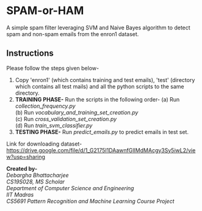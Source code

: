 # SPAM-or-HAM
A simple spam filter leveraging SVM and Naive Bayes algorithm to detect spam and non-spam emails from the enron1 dataset.

## Instructions

Please follow the steps given below-

1. Copy 'enron1' (which contains training and test emails), 'test' (directory which contains all test mails) and all the python scripts to the same directory.
2. **TRAINING PHASE-** Run the scripts in the following order-
	(a) Run *collection_frequency.py* <br>
	(b) Run *vocabulary_and_training_set_creation.py* <br>
	(c) Run *cross_validation_set_creation.py* <br>
	(d) Run *train_svm_classifier.py* <br>
3. **TESTING PHASE-** Run *predict_emails.py* to predict emails in test set.

Link for downloading dataset- https://drive.google.com/file/d/1_G2175I1DAawnfGlIMdMAcgy3Sy5iwL2/view?usp=sharing

**Created by-** <br>
	*Debargha Bhattacharjee* <br>
	*CS19S028, MS Scholar* <br>
	*Department of Computer Science and Engineering* <br>
	*IIT Madras* <br>
	*CS5691 Pattern Recognition and Machine Learning Course Project* <br>
